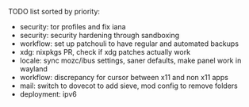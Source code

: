 TODO list sorted by priority:
* security: tor profiles and fix iana
* security: security hardening through sandboxing 
* workflow: set up patchouli to have regular and automated backups
* xdg: nixpkgs PR, check if xdg patches actually work
* locale: sync mozc/ibus settings, saner defaults, make panel work in wayland
* workflow: discrepancy for cursor between x11 and non x11 apps
* mail: switch to dovecot to add sieve, mod config to remove folders
* deployment: ipv6
